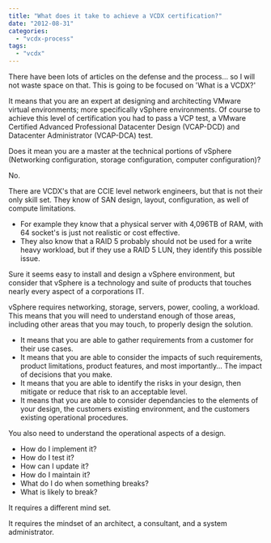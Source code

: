 ```yaml
---
title: "What does it take to achieve a VCDX certification?"
date: "2012-08-31"
categories: 
  - "vcdx-process"
tags: 
  - "vcdx"
---
```


There have been lots of articles on the defense and the process… so I will not waste space on that. This is going to be focused on 'What is a VCDX?'

It means that you are an expert at designing and architecting VMware virtual environments; more specifically vSphere environments. Of course to achieve this level of certification you had to pass a VCP test, a VMware Certified Advanced Professional Datacenter Design (VCAP-DCD) and Datacenter Administrator (VCAP-DCA) test.

Does it mean you are a master at the technical portions of vSphere (Networking configuration, storage configuration, computer configuration)?

No.

There are VCDX's that are CCIE level network engineers, but that is not their only skill set. They know of SAN design, layout, configuration, as well of compute limitations.

- For example they know that a physical server with 4,096TB of RAM, with 64 socket's is just not realistic or cost effective.
- They also know that a RAID 5 probably should not be used for a write heavy workload, but if they use a RAID 5 LUN, they identify this possible issue.

Sure it seems easy to install and design a vSphere environment, but consider that vSphere is a technology and suite of products that touches nearly every aspect of a corporations IT.

vSphere requires networking, storage, servers, power, cooling, a workload. This means that you will need to understand enough of those areas, including other areas that you may touch, to properly design the solution.

- It means that you are able to gather requirements from a customer for their use cases.
- It means that you are able to consider the impacts of such requirements, product limitations, product features, and most importantly… The impact of decisions that you make.
- It means that you are able to identify the risks in your design, then mitigate or reduce that risk to an acceptable level.
- It means that you are able to consider dependancies to the elements of your design, the customers existing environment, and the customers existing operational procedures.

You also need to understand the operational aspects of a design.

- How do I implement it?
- How do I test it?
- How can I update it?
- How do I maintain it?
- What do I do when something breaks?
- What is likely to break?

It requires a different mind set.

It requires the mindset of an architect, a consultant, and a system administrator.

